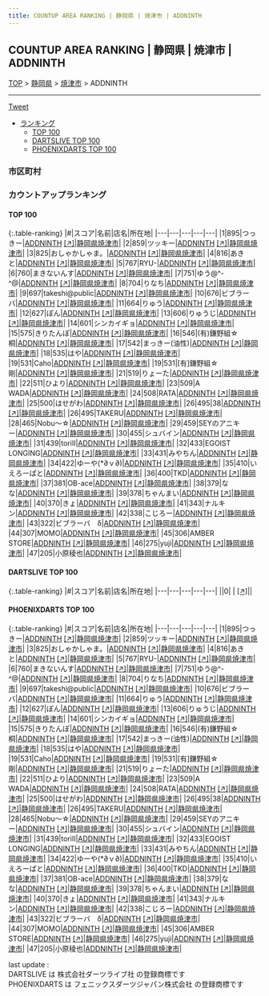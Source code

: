 ```yaml
---
title: COUNTUP AREA RANKING | 静岡県 | 焼津市 | ADDNINTH
---
```

## COUNTUP AREA RANKING | 静岡県 | 焼津市 | ADDNINTH

[TOP](/darts/rank/) > [静岡県](/darts/rank/静岡県/) > [焼津市](/darts/rank/静岡県/焼津市/) > ADDNINTH

___

<a href="https://twitter.com/share?ref_src=twsrc%5Etfw" data-text="COUNTUP AREA RANKING | 静岡県焼津市ADDNINTH" class="twitter-share-button" data-hashtags="DARTSLIVE,PHOENIXDARTS,darts,ダーツ" data-show-count="false">Tweet</a>

* [ランキング](#カウントアップランキング)
    * [TOP 100](#top-100)
    * [DARTSLIVE TOP 100](#dartslive-top-100)
    * [PHOENIXDARTS TOP 100](#phoenixdarts-top-100)

### 市区町村

<ul>

</ul>

### カウントアップランキング

#### TOP 100



{:.table-ranking}
|#|スコア|名前|店名|所在地|
|---|---|---|---|---|
|1|895|<span class="rank-name-pd">つっきー</span>|<a href="/darts/rank/shops/93803.html">ADDNINTH</a> <a href="https://vs.phoenixdarts.com/jp/shop/shopDetailInfo/s_93803?s_seq=93803">[↗]</a>|<a href="/darts/rank/静岡県/焼津市">静岡県焼津市</a>|
|2|859|<span class="rank-name-pd">ツッキー</span>|<a href="/darts/rank/shops/93803.html">ADDNINTH</a> <a href="https://vs.phoenixdarts.com/jp/shop/shopDetailInfo/s_93803?s_seq=93803">[↗]</a>|<a href="/darts/rank/静岡県/焼津市">静岡県焼津市</a>|
|3|825|<span class="rank-name-pd">おしゃかしゃま。</span>|<a href="/darts/rank/shops/93803.html">ADDNINTH</a> <a href="https://vs.phoenixdarts.com/jp/shop/shopDetailInfo/s_93803?s_seq=93803">[↗]</a>|<a href="/darts/rank/静岡県/焼津市">静岡県焼津市</a>|
|4|816|<span class="rank-name-pd">あきと</span>|<a href="/darts/rank/shops/93803.html">ADDNINTH</a> <a href="https://vs.phoenixdarts.com/jp/shop/shopDetailInfo/s_93803?s_seq=93803">[↗]</a>|<a href="/darts/rank/静岡県/焼津市">静岡県焼津市</a>|
|5|767|<span class="rank-name-pd">RYU-</span>|<a href="/darts/rank/shops/93803.html">ADDNINTH</a> <a href="https://vs.phoenixdarts.com/jp/shop/shopDetailInfo/s_93803?s_seq=93803">[↗]</a>|<a href="/darts/rank/静岡県/焼津市">静岡県焼津市</a>|
|6|760|<span class="rank-name-pd">まきないんす</span>|<a href="/darts/rank/shops/93803.html">ADDNINTH</a> <a href="https://vs.phoenixdarts.com/jp/shop/shopDetailInfo/s_93803?s_seq=93803">[↗]</a>|<a href="/darts/rank/静岡県/焼津市">静岡県焼津市</a>|
|7|751|<span class="rank-name-pd">ゆう@^-^@</span>|<a href="/darts/rank/shops/93803.html">ADDNINTH</a> <a href="https://vs.phoenixdarts.com/jp/shop/shopDetailInfo/s_93803?s_seq=93803">[↗]</a>|<a href="/darts/rank/静岡県/焼津市">静岡県焼津市</a>|
|8|704|<span class="rank-name-pd">りなち</span>|<a href="/darts/rank/shops/93803.html">ADDNINTH</a> <a href="https://vs.phoenixdarts.com/jp/shop/shopDetailInfo/s_93803?s_seq=93803">[↗]</a>|<a href="/darts/rank/静岡県/焼津市">静岡県焼津市</a>|
|9|697|<span class="rank-name-pd">takeshi@public</span>|<a href="/darts/rank/shops/93803.html">ADDNINTH</a> <a href="https://vs.phoenixdarts.com/jp/shop/shopDetailInfo/s_93803?s_seq=93803">[↗]</a>|<a href="/darts/rank/静岡県/焼津市">静岡県焼津市</a>|
|10|676|<span class="rank-name-pd">ビブラーバ</span>|<a href="/darts/rank/shops/93803.html">ADDNINTH</a> <a href="https://vs.phoenixdarts.com/jp/shop/shopDetailInfo/s_93803?s_seq=93803">[↗]</a>|<a href="/darts/rank/静岡県/焼津市">静岡県焼津市</a>|
|11|664|<span class="rank-name-pd">りゅう</span>|<a href="/darts/rank/shops/93803.html">ADDNINTH</a> <a href="https://vs.phoenixdarts.com/jp/shop/shopDetailInfo/s_93803?s_seq=93803">[↗]</a>|<a href="/darts/rank/静岡県/焼津市">静岡県焼津市</a>|
|12|627|<span class="rank-name-pd">ぽん</span>|<a href="/darts/rank/shops/93803.html">ADDNINTH</a> <a href="https://vs.phoenixdarts.com/jp/shop/shopDetailInfo/s_93803?s_seq=93803">[↗]</a>|<a href="/darts/rank/静岡県/焼津市">静岡県焼津市</a>|
|13|606|<span class="rank-name-pd">りゅうじ</span>|<a href="/darts/rank/shops/93803.html">ADDNINTH</a> <a href="https://vs.phoenixdarts.com/jp/shop/shopDetailInfo/s_93803?s_seq=93803">[↗]</a>|<a href="/darts/rank/静岡県/焼津市">静岡県焼津市</a>|
|14|601|<span class="rank-name-pd">シンカイギョ</span>|<a href="/darts/rank/shops/93803.html">ADDNINTH</a> <a href="https://vs.phoenixdarts.com/jp/shop/shopDetailInfo/s_93803?s_seq=93803">[↗]</a>|<a href="/darts/rank/静岡県/焼津市">静岡県焼津市</a>|
|15|575|<span class="rank-name-pd">きりたんぽ</span>|<a href="/darts/rank/shops/93803.html">ADDNINTH</a> <a href="https://vs.phoenixdarts.com/jp/shop/shopDetailInfo/s_93803?s_seq=93803">[↗]</a>|<a href="/darts/rank/静岡県/焼津市">静岡県焼津市</a>|
|16|546|<span class="rank-name-pd">(有)鎌野組☆桐</span>|<a href="/darts/rank/shops/93803.html">ADDNINTH</a> <a href="https://vs.phoenixdarts.com/jp/shop/shopDetailInfo/s_93803?s_seq=93803">[↗]</a>|<a href="/darts/rank/静岡県/焼津市">静岡県焼津市</a>|
|17|542|<span class="rank-name-pd">まっきー(油性)</span>|<a href="/darts/rank/shops/93803.html">ADDNINTH</a> <a href="https://vs.phoenixdarts.com/jp/shop/shopDetailInfo/s_93803?s_seq=93803">[↗]</a>|<a href="/darts/rank/静岡県/焼津市">静岡県焼津市</a>|
|18|535|<span class="rank-name-pd">はや</span>|<a href="/darts/rank/shops/93803.html">ADDNINTH</a> <a href="https://vs.phoenixdarts.com/jp/shop/shopDetailInfo/s_93803?s_seq=93803">[↗]</a>|<a href="/darts/rank/静岡県/焼津市">静岡県焼津市</a>|
|19|531|<span class="rank-name-pd">Caho</span>|<a href="/darts/rank/shops/93803.html">ADDNINTH</a> <a href="https://vs.phoenixdarts.com/jp/shop/shopDetailInfo/s_93803?s_seq=93803">[↗]</a>|<a href="/darts/rank/静岡県/焼津市">静岡県焼津市</a>|
|19|531|<span class="rank-name-pd">[有]鎌野組☆剛</span>|<a href="/darts/rank/shops/93803.html">ADDNINTH</a> <a href="https://vs.phoenixdarts.com/jp/shop/shopDetailInfo/s_93803?s_seq=93803">[↗]</a>|<a href="/darts/rank/静岡県/焼津市">静岡県焼津市</a>|
|21|519|<span class="rank-name-pd">りょーた</span>|<a href="/darts/rank/shops/93803.html">ADDNINTH</a> <a href="https://vs.phoenixdarts.com/jp/shop/shopDetailInfo/s_93803?s_seq=93803">[↗]</a>|<a href="/darts/rank/静岡県/焼津市">静岡県焼津市</a>|
|22|511|<span class="rank-name-pd">ひより</span>|<a href="/darts/rank/shops/93803.html">ADDNINTH</a> <a href="https://vs.phoenixdarts.com/jp/shop/shopDetailInfo/s_93803?s_seq=93803">[↗]</a>|<a href="/darts/rank/静岡県/焼津市">静岡県焼津市</a>|
|23|509|<span class="rank-name-pd">A WADA</span>|<a href="/darts/rank/shops/93803.html">ADDNINTH</a> <a href="https://vs.phoenixdarts.com/jp/shop/shopDetailInfo/s_93803?s_seq=93803">[↗]</a>|<a href="/darts/rank/静岡県/焼津市">静岡県焼津市</a>|
|24|508|<span class="rank-name-pd">RATA</span>|<a href="/darts/rank/shops/93803.html">ADDNINTH</a> <a href="https://vs.phoenixdarts.com/jp/shop/shopDetailInfo/s_93803?s_seq=93803">[↗]</a>|<a href="/darts/rank/静岡県/焼津市">静岡県焼津市</a>|
|25|500|<span class="rank-name-pd">はせがわ</span>|<a href="/darts/rank/shops/93803.html">ADDNINTH</a> <a href="https://vs.phoenixdarts.com/jp/shop/shopDetailInfo/s_93803?s_seq=93803">[↗]</a>|<a href="/darts/rank/静岡県/焼津市">静岡県焼津市</a>|
|26|495|<span class="rank-name-pd">38</span>|<a href="/darts/rank/shops/93803.html">ADDNINTH</a> <a href="https://vs.phoenixdarts.com/jp/shop/shopDetailInfo/s_93803?s_seq=93803">[↗]</a>|<a href="/darts/rank/静岡県/焼津市">静岡県焼津市</a>|
|26|495|<span class="rank-name-pd">TAKERU</span>|<a href="/darts/rank/shops/93803.html">ADDNINTH</a> <a href="https://vs.phoenixdarts.com/jp/shop/shopDetailInfo/s_93803?s_seq=93803">[↗]</a>|<a href="/darts/rank/静岡県/焼津市">静岡県焼津市</a>|
|28|465|<span class="rank-name-pd">Nobu〜☆</span>|<a href="/darts/rank/shops/93803.html">ADDNINTH</a> <a href="https://vs.phoenixdarts.com/jp/shop/shopDetailInfo/s_93803?s_seq=93803">[↗]</a>|<a href="/darts/rank/静岡県/焼津市">静岡県焼津市</a>|
|29|459|<span class="rank-name-pd">SEYのアニキー</span>|<a href="/darts/rank/shops/93803.html">ADDNINTH</a> <a href="https://vs.phoenixdarts.com/jp/shop/shopDetailInfo/s_93803?s_seq=93803">[↗]</a>|<a href="/darts/rank/静岡県/焼津市">静岡県焼津市</a>|
|30|455|<span class="rank-name-pd">シュバイン</span>|<a href="/darts/rank/shops/93803.html">ADDNINTH</a> <a href="https://vs.phoenixdarts.com/jp/shop/shopDetailInfo/s_93803?s_seq=93803">[↗]</a>|<a href="/darts/rank/静岡県/焼津市">静岡県焼津市</a>|
|31|439|<span class="rank-name-pd">toriⅡ</span>|<a href="/darts/rank/shops/93803.html">ADDNINTH</a> <a href="https://vs.phoenixdarts.com/jp/shop/shopDetailInfo/s_93803?s_seq=93803">[↗]</a>|<a href="/darts/rank/静岡県/焼津市">静岡県焼津市</a>|
|32|433|<span class="rank-name-pd">EGOIST LONGING</span>|<a href="/darts/rank/shops/93803.html">ADDNINTH</a> <a href="https://vs.phoenixdarts.com/jp/shop/shopDetailInfo/s_93803?s_seq=93803">[↗]</a>|<a href="/darts/rank/静岡県/焼津市">静岡県焼津市</a>|
|33|431|<span class="rank-name-pd">みやちん</span>|<a href="/darts/rank/shops/93803.html">ADDNINTH</a> <a href="https://vs.phoenixdarts.com/jp/shop/shopDetailInfo/s_93803?s_seq=93803">[↗]</a>|<a href="/darts/rank/静岡県/焼津市">静岡県焼津市</a>|
|34|422|<span class="rank-name-pd">ゆーや(*∂ｖ∂)</span>|<a href="/darts/rank/shops/93803.html">ADDNINTH</a> <a href="https://vs.phoenixdarts.com/jp/shop/shopDetailInfo/s_93803?s_seq=93803">[↗]</a>|<a href="/darts/rank/静岡県/焼津市">静岡県焼津市</a>|
|35|410|<span class="rank-name-pd">いえろーぱと</span>|<a href="/darts/rank/shops/93803.html">ADDNINTH</a> <a href="https://vs.phoenixdarts.com/jp/shop/shopDetailInfo/s_93803?s_seq=93803">[↗]</a>|<a href="/darts/rank/静岡県/焼津市">静岡県焼津市</a>|
|36|400|<span class="rank-name-pd">TKD</span>|<a href="/darts/rank/shops/93803.html">ADDNINTH</a> <a href="https://vs.phoenixdarts.com/jp/shop/shopDetailInfo/s_93803?s_seq=93803">[↗]</a>|<a href="/darts/rank/静岡県/焼津市">静岡県焼津市</a>|
|37|381|<span class="rank-name-pd">OB-ace</span>|<a href="/darts/rank/shops/93803.html">ADDNINTH</a> <a href="https://vs.phoenixdarts.com/jp/shop/shopDetailInfo/s_93803?s_seq=93803">[↗]</a>|<a href="/darts/rank/静岡県/焼津市">静岡県焼津市</a>|
|38|379|<span class="rank-name-pd">なな</span>|<a href="/darts/rank/shops/93803.html">ADDNINTH</a> <a href="https://vs.phoenixdarts.com/jp/shop/shopDetailInfo/s_93803?s_seq=93803">[↗]</a>|<a href="/darts/rank/静岡県/焼津市">静岡県焼津市</a>|
|39|378|<span class="rank-name-pd">ちゃんまい</span>|<a href="/darts/rank/shops/93803.html">ADDNINTH</a> <a href="https://vs.phoenixdarts.com/jp/shop/shopDetailInfo/s_93803?s_seq=93803">[↗]</a>|<a href="/darts/rank/静岡県/焼津市">静岡県焼津市</a>|
|40|370|<span class="rank-name-pd">きょ</span>|<a href="/darts/rank/shops/93803.html">ADDNINTH</a> <a href="https://vs.phoenixdarts.com/jp/shop/shopDetailInfo/s_93803?s_seq=93803">[↗]</a>|<a href="/darts/rank/静岡県/焼津市">静岡県焼津市</a>|
|41|343|<span class="rank-name-pd">ナルキン</span>|<a href="/darts/rank/shops/93803.html">ADDNINTH</a> <a href="https://vs.phoenixdarts.com/jp/shop/shopDetailInfo/s_93803?s_seq=93803">[↗]</a>|<a href="/darts/rank/静岡県/焼津市">静岡県焼津市</a>|
|42|338|<span class="rank-name-pd">こじろー</span>|<a href="/darts/rank/shops/93803.html">ADDNINTH</a> <a href="https://vs.phoenixdarts.com/jp/shop/shopDetailInfo/s_93803?s_seq=93803">[↗]</a>|<a href="/darts/rank/静岡県/焼津市">静岡県焼津市</a>|
|43|322|<span class="rank-name-pd">ビブラーバ　δ</span>|<a href="/darts/rank/shops/93803.html">ADDNINTH</a> <a href="https://vs.phoenixdarts.com/jp/shop/shopDetailInfo/s_93803?s_seq=93803">[↗]</a>|<a href="/darts/rank/静岡県/焼津市">静岡県焼津市</a>|
|44|307|<span class="rank-name-pd">MOMO</span>|<a href="/darts/rank/shops/93803.html">ADDNINTH</a> <a href="https://vs.phoenixdarts.com/jp/shop/shopDetailInfo/s_93803?s_seq=93803">[↗]</a>|<a href="/darts/rank/静岡県/焼津市">静岡県焼津市</a>|
|45|306|<span class="rank-name-pd">AMBER STORE</span>|<a href="/darts/rank/shops/93803.html">ADDNINTH</a> <a href="https://vs.phoenixdarts.com/jp/shop/shopDetailInfo/s_93803?s_seq=93803">[↗]</a>|<a href="/darts/rank/静岡県/焼津市">静岡県焼津市</a>|
|46|275|<span class="rank-name-pd">yuji</span>|<a href="/darts/rank/shops/93803.html">ADDNINTH</a> <a href="https://vs.phoenixdarts.com/jp/shop/shopDetailInfo/s_93803?s_seq=93803">[↗]</a>|<a href="/darts/rank/静岡県/焼津市">静岡県焼津市</a>|
|47|205|<span class="rank-name-pd">小原稜也</span>|<a href="/darts/rank/shops/93803.html">ADDNINTH</a> <a href="https://vs.phoenixdarts.com/jp/shop/shopDetailInfo/s_93803?s_seq=93803">[↗]</a>|<a href="/darts/rank/静岡県/焼津市">静岡県焼津市</a>|


#### DARTSLIVE TOP 100



{:.table-ranking}
|#|スコア|名前|店名|所在地|
|---|---|---|---|---|
||0|<span class="rank-name-dl"> </span>|<a href="/darts/rank/shops/.html"></a> <a href="">[↗]</a>|<a href="/darts/rank//"></a>|


#### PHOENIXDARTS TOP 100



{:.table-ranking}
|#|スコア|名前|店名|所在地|
|---|---|---|---|---|
|1|895|<span class="rank-name-pd">つっきー</span>|<a href="/darts/rank/shops/93803.html">ADDNINTH</a> <a href="https://vs.phoenixdarts.com/jp/shop/shopDetailInfo/s_93803?s_seq=93803">[↗]</a>|<a href="/darts/rank/静岡県/焼津市">静岡県焼津市</a>|
|2|859|<span class="rank-name-pd">ツッキー</span>|<a href="/darts/rank/shops/93803.html">ADDNINTH</a> <a href="https://vs.phoenixdarts.com/jp/shop/shopDetailInfo/s_93803?s_seq=93803">[↗]</a>|<a href="/darts/rank/静岡県/焼津市">静岡県焼津市</a>|
|3|825|<span class="rank-name-pd">おしゃかしゃま。</span>|<a href="/darts/rank/shops/93803.html">ADDNINTH</a> <a href="https://vs.phoenixdarts.com/jp/shop/shopDetailInfo/s_93803?s_seq=93803">[↗]</a>|<a href="/darts/rank/静岡県/焼津市">静岡県焼津市</a>|
|4|816|<span class="rank-name-pd">あきと</span>|<a href="/darts/rank/shops/93803.html">ADDNINTH</a> <a href="https://vs.phoenixdarts.com/jp/shop/shopDetailInfo/s_93803?s_seq=93803">[↗]</a>|<a href="/darts/rank/静岡県/焼津市">静岡県焼津市</a>|
|5|767|<span class="rank-name-pd">RYU-</span>|<a href="/darts/rank/shops/93803.html">ADDNINTH</a> <a href="https://vs.phoenixdarts.com/jp/shop/shopDetailInfo/s_93803?s_seq=93803">[↗]</a>|<a href="/darts/rank/静岡県/焼津市">静岡県焼津市</a>|
|6|760|<span class="rank-name-pd">まきないんす</span>|<a href="/darts/rank/shops/93803.html">ADDNINTH</a> <a href="https://vs.phoenixdarts.com/jp/shop/shopDetailInfo/s_93803?s_seq=93803">[↗]</a>|<a href="/darts/rank/静岡県/焼津市">静岡県焼津市</a>|
|7|751|<span class="rank-name-pd">ゆう@^-^@</span>|<a href="/darts/rank/shops/93803.html">ADDNINTH</a> <a href="https://vs.phoenixdarts.com/jp/shop/shopDetailInfo/s_93803?s_seq=93803">[↗]</a>|<a href="/darts/rank/静岡県/焼津市">静岡県焼津市</a>|
|8|704|<span class="rank-name-pd">りなち</span>|<a href="/darts/rank/shops/93803.html">ADDNINTH</a> <a href="https://vs.phoenixdarts.com/jp/shop/shopDetailInfo/s_93803?s_seq=93803">[↗]</a>|<a href="/darts/rank/静岡県/焼津市">静岡県焼津市</a>|
|9|697|<span class="rank-name-pd">takeshi@public</span>|<a href="/darts/rank/shops/93803.html">ADDNINTH</a> <a href="https://vs.phoenixdarts.com/jp/shop/shopDetailInfo/s_93803?s_seq=93803">[↗]</a>|<a href="/darts/rank/静岡県/焼津市">静岡県焼津市</a>|
|10|676|<span class="rank-name-pd">ビブラーバ</span>|<a href="/darts/rank/shops/93803.html">ADDNINTH</a> <a href="https://vs.phoenixdarts.com/jp/shop/shopDetailInfo/s_93803?s_seq=93803">[↗]</a>|<a href="/darts/rank/静岡県/焼津市">静岡県焼津市</a>|
|11|664|<span class="rank-name-pd">りゅう</span>|<a href="/darts/rank/shops/93803.html">ADDNINTH</a> <a href="https://vs.phoenixdarts.com/jp/shop/shopDetailInfo/s_93803?s_seq=93803">[↗]</a>|<a href="/darts/rank/静岡県/焼津市">静岡県焼津市</a>|
|12|627|<span class="rank-name-pd">ぽん</span>|<a href="/darts/rank/shops/93803.html">ADDNINTH</a> <a href="https://vs.phoenixdarts.com/jp/shop/shopDetailInfo/s_93803?s_seq=93803">[↗]</a>|<a href="/darts/rank/静岡県/焼津市">静岡県焼津市</a>|
|13|606|<span class="rank-name-pd">りゅうじ</span>|<a href="/darts/rank/shops/93803.html">ADDNINTH</a> <a href="https://vs.phoenixdarts.com/jp/shop/shopDetailInfo/s_93803?s_seq=93803">[↗]</a>|<a href="/darts/rank/静岡県/焼津市">静岡県焼津市</a>|
|14|601|<span class="rank-name-pd">シンカイギョ</span>|<a href="/darts/rank/shops/93803.html">ADDNINTH</a> <a href="https://vs.phoenixdarts.com/jp/shop/shopDetailInfo/s_93803?s_seq=93803">[↗]</a>|<a href="/darts/rank/静岡県/焼津市">静岡県焼津市</a>|
|15|575|<span class="rank-name-pd">きりたんぽ</span>|<a href="/darts/rank/shops/93803.html">ADDNINTH</a> <a href="https://vs.phoenixdarts.com/jp/shop/shopDetailInfo/s_93803?s_seq=93803">[↗]</a>|<a href="/darts/rank/静岡県/焼津市">静岡県焼津市</a>|
|16|546|<span class="rank-name-pd">(有)鎌野組☆桐</span>|<a href="/darts/rank/shops/93803.html">ADDNINTH</a> <a href="https://vs.phoenixdarts.com/jp/shop/shopDetailInfo/s_93803?s_seq=93803">[↗]</a>|<a href="/darts/rank/静岡県/焼津市">静岡県焼津市</a>|
|17|542|<span class="rank-name-pd">まっきー(油性)</span>|<a href="/darts/rank/shops/93803.html">ADDNINTH</a> <a href="https://vs.phoenixdarts.com/jp/shop/shopDetailInfo/s_93803?s_seq=93803">[↗]</a>|<a href="/darts/rank/静岡県/焼津市">静岡県焼津市</a>|
|18|535|<span class="rank-name-pd">はや</span>|<a href="/darts/rank/shops/93803.html">ADDNINTH</a> <a href="https://vs.phoenixdarts.com/jp/shop/shopDetailInfo/s_93803?s_seq=93803">[↗]</a>|<a href="/darts/rank/静岡県/焼津市">静岡県焼津市</a>|
|19|531|<span class="rank-name-pd">Caho</span>|<a href="/darts/rank/shops/93803.html">ADDNINTH</a> <a href="https://vs.phoenixdarts.com/jp/shop/shopDetailInfo/s_93803?s_seq=93803">[↗]</a>|<a href="/darts/rank/静岡県/焼津市">静岡県焼津市</a>|
|19|531|<span class="rank-name-pd">[有]鎌野組☆剛</span>|<a href="/darts/rank/shops/93803.html">ADDNINTH</a> <a href="https://vs.phoenixdarts.com/jp/shop/shopDetailInfo/s_93803?s_seq=93803">[↗]</a>|<a href="/darts/rank/静岡県/焼津市">静岡県焼津市</a>|
|21|519|<span class="rank-name-pd">りょーた</span>|<a href="/darts/rank/shops/93803.html">ADDNINTH</a> <a href="https://vs.phoenixdarts.com/jp/shop/shopDetailInfo/s_93803?s_seq=93803">[↗]</a>|<a href="/darts/rank/静岡県/焼津市">静岡県焼津市</a>|
|22|511|<span class="rank-name-pd">ひより</span>|<a href="/darts/rank/shops/93803.html">ADDNINTH</a> <a href="https://vs.phoenixdarts.com/jp/shop/shopDetailInfo/s_93803?s_seq=93803">[↗]</a>|<a href="/darts/rank/静岡県/焼津市">静岡県焼津市</a>|
|23|509|<span class="rank-name-pd">A WADA</span>|<a href="/darts/rank/shops/93803.html">ADDNINTH</a> <a href="https://vs.phoenixdarts.com/jp/shop/shopDetailInfo/s_93803?s_seq=93803">[↗]</a>|<a href="/darts/rank/静岡県/焼津市">静岡県焼津市</a>|
|24|508|<span class="rank-name-pd">RATA</span>|<a href="/darts/rank/shops/93803.html">ADDNINTH</a> <a href="https://vs.phoenixdarts.com/jp/shop/shopDetailInfo/s_93803?s_seq=93803">[↗]</a>|<a href="/darts/rank/静岡県/焼津市">静岡県焼津市</a>|
|25|500|<span class="rank-name-pd">はせがわ</span>|<a href="/darts/rank/shops/93803.html">ADDNINTH</a> <a href="https://vs.phoenixdarts.com/jp/shop/shopDetailInfo/s_93803?s_seq=93803">[↗]</a>|<a href="/darts/rank/静岡県/焼津市">静岡県焼津市</a>|
|26|495|<span class="rank-name-pd">38</span>|<a href="/darts/rank/shops/93803.html">ADDNINTH</a> <a href="https://vs.phoenixdarts.com/jp/shop/shopDetailInfo/s_93803?s_seq=93803">[↗]</a>|<a href="/darts/rank/静岡県/焼津市">静岡県焼津市</a>|
|26|495|<span class="rank-name-pd">TAKERU</span>|<a href="/darts/rank/shops/93803.html">ADDNINTH</a> <a href="https://vs.phoenixdarts.com/jp/shop/shopDetailInfo/s_93803?s_seq=93803">[↗]</a>|<a href="/darts/rank/静岡県/焼津市">静岡県焼津市</a>|
|28|465|<span class="rank-name-pd">Nobu〜☆</span>|<a href="/darts/rank/shops/93803.html">ADDNINTH</a> <a href="https://vs.phoenixdarts.com/jp/shop/shopDetailInfo/s_93803?s_seq=93803">[↗]</a>|<a href="/darts/rank/静岡県/焼津市">静岡県焼津市</a>|
|29|459|<span class="rank-name-pd">SEYのアニキー</span>|<a href="/darts/rank/shops/93803.html">ADDNINTH</a> <a href="https://vs.phoenixdarts.com/jp/shop/shopDetailInfo/s_93803?s_seq=93803">[↗]</a>|<a href="/darts/rank/静岡県/焼津市">静岡県焼津市</a>|
|30|455|<span class="rank-name-pd">シュバイン</span>|<a href="/darts/rank/shops/93803.html">ADDNINTH</a> <a href="https://vs.phoenixdarts.com/jp/shop/shopDetailInfo/s_93803?s_seq=93803">[↗]</a>|<a href="/darts/rank/静岡県/焼津市">静岡県焼津市</a>|
|31|439|<span class="rank-name-pd">toriⅡ</span>|<a href="/darts/rank/shops/93803.html">ADDNINTH</a> <a href="https://vs.phoenixdarts.com/jp/shop/shopDetailInfo/s_93803?s_seq=93803">[↗]</a>|<a href="/darts/rank/静岡県/焼津市">静岡県焼津市</a>|
|32|433|<span class="rank-name-pd">EGOIST LONGING</span>|<a href="/darts/rank/shops/93803.html">ADDNINTH</a> <a href="https://vs.phoenixdarts.com/jp/shop/shopDetailInfo/s_93803?s_seq=93803">[↗]</a>|<a href="/darts/rank/静岡県/焼津市">静岡県焼津市</a>|
|33|431|<span class="rank-name-pd">みやちん</span>|<a href="/darts/rank/shops/93803.html">ADDNINTH</a> <a href="https://vs.phoenixdarts.com/jp/shop/shopDetailInfo/s_93803?s_seq=93803">[↗]</a>|<a href="/darts/rank/静岡県/焼津市">静岡県焼津市</a>|
|34|422|<span class="rank-name-pd">ゆーや(*∂ｖ∂)</span>|<a href="/darts/rank/shops/93803.html">ADDNINTH</a> <a href="https://vs.phoenixdarts.com/jp/shop/shopDetailInfo/s_93803?s_seq=93803">[↗]</a>|<a href="/darts/rank/静岡県/焼津市">静岡県焼津市</a>|
|35|410|<span class="rank-name-pd">いえろーぱと</span>|<a href="/darts/rank/shops/93803.html">ADDNINTH</a> <a href="https://vs.phoenixdarts.com/jp/shop/shopDetailInfo/s_93803?s_seq=93803">[↗]</a>|<a href="/darts/rank/静岡県/焼津市">静岡県焼津市</a>|
|36|400|<span class="rank-name-pd">TKD</span>|<a href="/darts/rank/shops/93803.html">ADDNINTH</a> <a href="https://vs.phoenixdarts.com/jp/shop/shopDetailInfo/s_93803?s_seq=93803">[↗]</a>|<a href="/darts/rank/静岡県/焼津市">静岡県焼津市</a>|
|37|381|<span class="rank-name-pd">OB-ace</span>|<a href="/darts/rank/shops/93803.html">ADDNINTH</a> <a href="https://vs.phoenixdarts.com/jp/shop/shopDetailInfo/s_93803?s_seq=93803">[↗]</a>|<a href="/darts/rank/静岡県/焼津市">静岡県焼津市</a>|
|38|379|<span class="rank-name-pd">なな</span>|<a href="/darts/rank/shops/93803.html">ADDNINTH</a> <a href="https://vs.phoenixdarts.com/jp/shop/shopDetailInfo/s_93803?s_seq=93803">[↗]</a>|<a href="/darts/rank/静岡県/焼津市">静岡県焼津市</a>|
|39|378|<span class="rank-name-pd">ちゃんまい</span>|<a href="/darts/rank/shops/93803.html">ADDNINTH</a> <a href="https://vs.phoenixdarts.com/jp/shop/shopDetailInfo/s_93803?s_seq=93803">[↗]</a>|<a href="/darts/rank/静岡県/焼津市">静岡県焼津市</a>|
|40|370|<span class="rank-name-pd">きょ</span>|<a href="/darts/rank/shops/93803.html">ADDNINTH</a> <a href="https://vs.phoenixdarts.com/jp/shop/shopDetailInfo/s_93803?s_seq=93803">[↗]</a>|<a href="/darts/rank/静岡県/焼津市">静岡県焼津市</a>|
|41|343|<span class="rank-name-pd">ナルキン</span>|<a href="/darts/rank/shops/93803.html">ADDNINTH</a> <a href="https://vs.phoenixdarts.com/jp/shop/shopDetailInfo/s_93803?s_seq=93803">[↗]</a>|<a href="/darts/rank/静岡県/焼津市">静岡県焼津市</a>|
|42|338|<span class="rank-name-pd">こじろー</span>|<a href="/darts/rank/shops/93803.html">ADDNINTH</a> <a href="https://vs.phoenixdarts.com/jp/shop/shopDetailInfo/s_93803?s_seq=93803">[↗]</a>|<a href="/darts/rank/静岡県/焼津市">静岡県焼津市</a>|
|43|322|<span class="rank-name-pd">ビブラーバ　δ</span>|<a href="/darts/rank/shops/93803.html">ADDNINTH</a> <a href="https://vs.phoenixdarts.com/jp/shop/shopDetailInfo/s_93803?s_seq=93803">[↗]</a>|<a href="/darts/rank/静岡県/焼津市">静岡県焼津市</a>|
|44|307|<span class="rank-name-pd">MOMO</span>|<a href="/darts/rank/shops/93803.html">ADDNINTH</a> <a href="https://vs.phoenixdarts.com/jp/shop/shopDetailInfo/s_93803?s_seq=93803">[↗]</a>|<a href="/darts/rank/静岡県/焼津市">静岡県焼津市</a>|
|45|306|<span class="rank-name-pd">AMBER STORE</span>|<a href="/darts/rank/shops/93803.html">ADDNINTH</a> <a href="https://vs.phoenixdarts.com/jp/shop/shopDetailInfo/s_93803?s_seq=93803">[↗]</a>|<a href="/darts/rank/静岡県/焼津市">静岡県焼津市</a>|
|46|275|<span class="rank-name-pd">yuji</span>|<a href="/darts/rank/shops/93803.html">ADDNINTH</a> <a href="https://vs.phoenixdarts.com/jp/shop/shopDetailInfo/s_93803?s_seq=93803">[↗]</a>|<a href="/darts/rank/静岡県/焼津市">静岡県焼津市</a>|
|47|205|<span class="rank-name-pd">小原稜也</span>|<a href="/darts/rank/shops/93803.html">ADDNINTH</a> <a href="https://vs.phoenixdarts.com/jp/shop/shopDetailInfo/s_93803?s_seq=93803">[↗]</a>|<a href="/darts/rank/静岡県/焼津市">静岡県焼津市</a>|


<div class="footer border-top border-gray-light mt-5 pt-3 text-right text-gray">
    last update : <span style="font-weight: italic" id="foot_last_modified"></span><br />
    DARTSLIVE は 株式会社ダーツライブ社 の登録商標です<br />
    PHOENIXDARTS は フェニックスダーツジャパン株式会社 の登録商標です<br />
</div>

<script src="https://cdnjs.cloudflare.com/ajax/libs/jquery.tablesorter/2.31.3/js/jquery.tablesorter.min.js" integrity="sha512-qzgd5cYSZcosqpzpn7zF2ZId8f/8CHmFKZ8j7mU4OUXTNRd5g+ZHBPsgKEwoqxCtdQvExE5LprwwPAgoicguNg==" crossorigin="anonymous" referrerpolicy="no-referrer"></script>
<link rel="stylesheet" href="https://cdnjs.cloudflare.com/ajax/libs/jquery.tablesorter/2.31.3/css/theme.default.min.css" integrity="sha512-wghhOJkjQX0Lh3NSWvNKeZ0ZpNn+SPVXX1Qyc9OCaogADktxrBiBdKGDoqVUOyhStvMBmJQ8ZdMHiR3wuEq8+w==" crossorigin="anonymous" referrerpolicy="no-referrer" />
<script>
$(function() {
    $(".table-ranking").tablesorter({sortList:[[0, 0]]});
    $("#foot_last_modified").text(formatDate(new Date(document.lastModified), 'yyyy-MM-dd HH:mm:ss'));
});
</script>

<script async src="https://platform.twitter.com/widgets.js" charset="utf-8"></script>